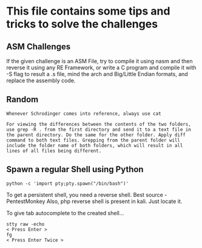 # This file contains some tips and tricks to solve the challenges

## ASM Challenges
If the given challenge is an ASM File, try to compile it using nasm and then reverse it using any RE Framework, or write a C program and compile it with -S flag to result a .s file, mind the arch and Big/Little Endian formats, and replace the assembly code.

## Random
```
Whenever Schrodinger comes into reference, always use cat
```
```
For viewing the differences between the contents of the two folders, use grep -R . from the first directory and send it to a text file in the parent directory. Do the same for the other folder. Apply diff command to both text files. Grepping from the parent folder will include the folder name of both folders, which will result in all lines of all files being different.
```
## Spawn a regular Shell using Python
```
python -c 'import pty;pty.spawn("/bin/bash")'
```
To get a persistent shell, you need a reverse shell. Best source - PentestMonkey
Also, php reverse shell is present in kali. Just locate it.

To give tab autocomplete to the created shell...
```
stty raw -echo
< Press Enter >
fg
< Press Enter Twice >
```

